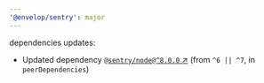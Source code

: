 ```yaml
---
'@envelop/sentry': major
---
```


dependencies updates:

- Updated dependency [`@sentry/node@^8.0.0` ↗︎](https://www.npmjs.com/package/@sentry/node/v/8.0.0)
  (from `^6 || ^7`, in `peerDependencies`)
